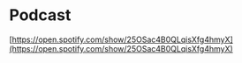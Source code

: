 # Podcast

[https://open.spotify.com/show/25OSac4B0QLqisXfg4hmyX](https://open.spotify.com/show/25OSac4B0QLqisXfg4hmyX)



